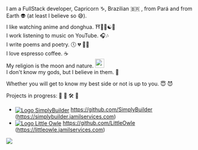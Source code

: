 I am a FullStack developer, Capricorn ♑, Brazilian 🇧🇷 , from Pará and from Earth 👽 (at least I believe so 😅).   
I like watching anime and donghua.   ⛩️🌸🍥☯🍜     
I work listening to music on YouTube. 🎧🎶   
I write poems and poetry. 🕔 💔 ✍🏻   
I love espresso coffee. ☕️    
My religion is the moon and nature. <img src="https://github.com/user-attachments/assets/37feef49-e50a-4ef5-b7bf-bc1ebc486120" width="24"/>    
I don't know my gods, but I believe in them. 🧚   

Whether you will get to know my best side or not is up to you. 😇 😈

Projects in progress: 🧠 🚧 🛠️ 👷
- <a href="https://github.com/SimplyBuilder"><img src="https://avatars.githubusercontent.com/u/158239464?s=24&v=4" align="center" alt="Logo SimplyBuilder" /></a> <span>https://github.com/SimplyBuilder</span> <span>(https://simplybuilder.jamilservices.com)</span>
- <a href="https://github.com/LittleOwle"><img src="https://avatars.githubusercontent.com/u/172572223?s=24&v=4" align="center" alt="Logo Little Owle" /></a>  <span>https://github.com/LittleOwle</span> <span>(https://littleowle.jamilservices.com)</span>


[![](https://img.shields.io/static/v1?label=Sponsor&message=❤&logo=GitHub&color=%23fe8e86)](https://github.com/sponsors/jamilservicos)    




<!--
### Hi there 👋
**jamilservicos/jamilservicos** is a ✨ _special_ ✨ repository because its `README.md` (this file) appears on your GitHub profile.

Here are some ideas to get you started:

- 🔭 I’m currently working on ...
- 🌱 I’m currently learning ...
- 👯 I’m looking to collaborate on ...
- 🤔 I’m looking for help with ...
- 💬 Ask me about ...
- 📫 How to reach me: ...
- 😄 Pronouns: ...
- ⚡ Fun fact: ...
-->
